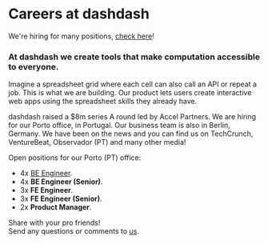# Careers at dashdash

We're hiring for many positions, [check here](https://github.com/dashdash/hiring/wiki)!

### At dashdash we create tools that make computation accessible to everyone.

Imagine a spreadsheet grid where each cell can also call an API or repeat a job. This is what we are building. Our product lets users create interactive web apps using the spreadsheet skills they already have. 

dashdash raised a $8m series A round led by Accel Partners. We are hiring for our Porto office, in Portugal. Our business team is also in Berlin, Germany. We have been on the news and you can find us on TechCrunch, VentureBeat, Observador (PT) and many other media!

Open positions for our Porto (PT) office:
* 4x [BE Engineer](hiring/blob/master/job%20descriptions/BE%20engineer.md).
* 4x **BE Engineer (Senior)**.
* 3x **FE Engineer**.
* 3x **FE Engineer (Senior)**.
* 2x **Product Manager**.


Share with your pro friends!  
Send any questions or comments to [us](mailto:join@dashdash.com).
